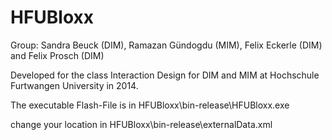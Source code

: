 HFUBloxx
========
Group: Sandra Beuck (DIM), Ramazan Gündogdu (MIM), Felix Eckerle (DIM) and Felix Prosch (DIM)
	 
Developed for the class Interaction Design for DIM and MIM at Hochschule Furtwangen University in 2014.
	 
The executable Flash-File is in HFUBloxx\bin-release\HFUBloxx.exe

change your location in HFUBloxx\bin-release\externalData.xml 